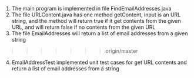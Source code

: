 1. The main program is implemented in file FindEmailAddresses.java
2. The file URLContent.java has one method getContent, input is an URL string, and the method will return true if it get contents from the given URL, and will return false if no contents from the given URL
3. The file EmailAddresses will return a list of email addresses from a given string
>>>>>>> origin/master
4. EmailAddressTest implemented unit test cases for get URL contents and return a list of email addresses from a string
